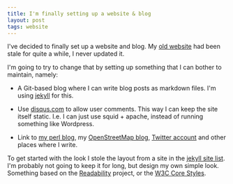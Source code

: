 ```yaml
---
title: I'm finally setting up a website & blog
layout: post
tags: website
---
```


I've decided to finally set up a website and blog. My
[old website](http://github.com/avar/website/commit/d36f3852f5d) had
been stale for quite a while, I never updated it.

I'm going to try to change that by setting up something that I can
bother to maintain, namely:

 * A Git-based blog where I can write blog posts as markdown
   files. I'm using [jekyll](http://github.com/mojombo/jekyll) for
   this.

 * Use [disqus.com](http://disqus.com/) to allow user comments. This
   way I can keep the site itself static. I.e. I can just use squid +
   apache, instead of running something like Wordpress.
   
 * Link to
   [my perl blog](http://blogs.perl.org/users/aevar_arnfjor_bjarmason/),
   my
   [OpenStreetMap blog](http://www.openstreetmap.org/user/%C3%86var%20Arnfj%C3%B6r%C3%B0%20Bjarmason/diary),
   [Twitter account](http://twitter.com/avarab) and other places where
   I write.
   
To get started with the look I stole the layout from a site in the
[jekyll site list](http://github.com/mojombo/jekyll/wiki/sites). I'm
probably not going to keep it for long, but design my own simple
look. Something based on the
[Readability](http://lab.arc90.com/experiments/readability/) project,
or the [W3C Core Styles](http://www.w3.org/StyleSheets/Core/).
